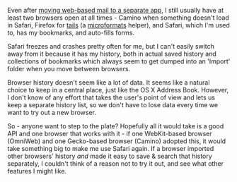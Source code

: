 <!--
.. title: Browser history: take the user's perspective!
.. date: 2006/06/23 00:34
.. slug: browser-history-take-the-users-perspective
.. link:
.. description:
.. tags: mac, programming, web
-->


Even after [moving web-based mail to a separate app](http://michael-mccracken.net/wp/?p=44), I still usually have at least two browsers open at all times - Camino when something doesn't load in Safari, Firefox for [tails](https://addons.mozilla.org/firefox/2240/) (a [microformats](http://microformats.org) helper), and Safari, which I'm used to, has my bookmarks, and auto-fills forms.

Safari freezes and crashes pretty often for me, but I can't easily switch away from it because it has my history, both in actual saved history and collections of bookmarks which always seem to get dumped into an 'Import' folder when you move between browsers.

Browser history doesn't seem like a lot of data. It seems like a natural choice to keep in a central place, just like the OS X Address Book. However, I don't know of any effort that takes the user's point of view and lets us keep a separate history list, so we don't have to lose data every time we want to try out a new browser.

So - anyone want to step to the plate? Hopefully all it would take is a good API and one browser that works with it - if one WebKit-based browser (OmniWeb) and one Gecko-based browser (Camino) adopted this, it would take something big to make me use Safari again. If a browser imported other browsers' history *and* made it easy to save & search that history separately, I couldn't think of a reason not to try it out, and see what other features I might like.
